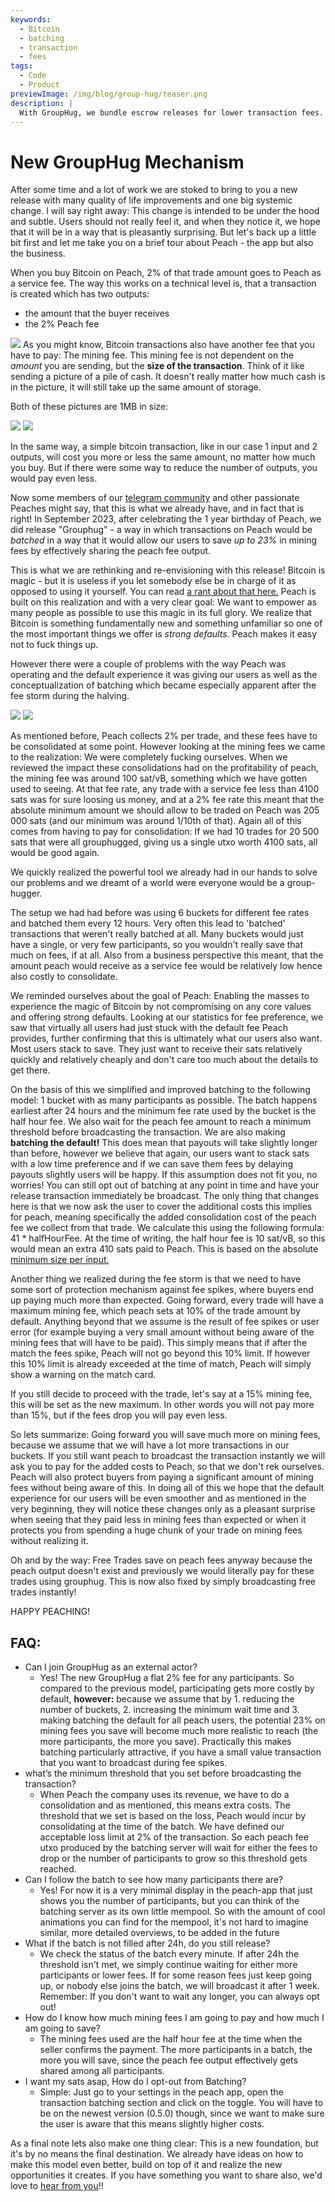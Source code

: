 ```yaml
---
keywords:
  - Bitcoin
  - batching
  - transaction
  - fees
tags:
  - Code
  - Product
previewImage: /img/blog/group-hug/teaser.png
description: |
  With GroupHug, we bundle escrow releases for lower transaction fees. Opt in, wait a tad, save more. You're in control, switch anytime.
---
```


# New GroupHug Mechanism

After some time and a lot of work we are stoked to bring to you a new release with many quality of life improvements and one big systemic change.
I will say right away: This change is intended to be under the hood and subtle. Users should not really feel it, and when they notice it, we hope that it will be in a way that is pleasantly surprising. But let's back up a little bit first and let me take you on a brief tour about Peach - the app but also the business.

When you buy Bitcoin on Peach, 2% of that trade amount goes to Peach as a service fee. The way this works on a technical level is, that a transaction is created which has two outputs:

- the amount that the buyer receives
- the 2% Peach fee

![](/img/blog/new-grouphug-mechanism/one-input-two-outputs.png)
As you might know, Bitcoin transactions also have another fee that you have to pay: The mining fee.
This mining fee is not dependent on the _amount_ you are sending, but the **size of the transaction**. Think of it like sending a picture of a pile of cash. It doesn't really matter how much cash is in the picture, it will still take up the same amount of storage.

Both of these pictures are 1MB in size:

![](/img/blog/new-grouphug-mechanism/one-mb-dollar.jpg)
![](/img/blog/new-grouphug-mechanism/one-mb-million-dollars.jpg)

In the same way, a simple bitcoin transaction, like in our case 1 input and 2 outputs, will cost you more or less the same amount, no matter how much you buy. But if there were some way to reduce the number of outputs, you would pay even less.

Now some members of our [telegram community](https://t.me/peachtopeach) and other passionate Peaches might say, that this is what we already have, and in fact that is right!
In September 2023, after celebrating the 1 year birthday of Peach, we did release "Grouphug" - a way in which transactions on Peach would be _batched_ in a way that it would allow our users to save _up to 23%_ in mining fees by effectively sharing the peach fee output.

This is what we are rethinking and re-envisioning with this release!
Bitcoin is magic - but it is useless if you let somebody else be in charge of it as opposed to using it yourself. You can read [a rant about that here.](https://peachbitcoin.com/blog/if-bitcoin-goes-to-1-million/)
Peach is built on this realization and with a very clear goal: We want to empower as many people as possible to use this magic in its full glory. We realize that Bitcoin is something fundamentally new and something unfamiliar so one of the most important things we offer is _strong defaults_. Peach makes it easy not to fuck things up.

However there were a couple of problems with the way Peach was operating and the default experience it was giving our users as well as the conceptualization of batching which became especially apparent after the fee storm during the halving.

![](/img/blog/new-grouphug-mechanism/halving-fee-storm.svg)
![](/img/blog/new-grouphug-mechanism/high-fees-meme.jpeg)

As mentioned before, Peach collects 2% per trade, and these fees have to be consolidated at some point. However looking at the mining fees we came to the realization: We were completely fucking ourselves. When we reviewed the impact these consolidations had on the profitability of peach, the mining fee was around 100 sat/vB, something which we have gotten used to seeing.
At that fee rate, any trade with a service fee less than 4100 sats was for sure loosing us money, and at a 2% fee rate this meant that the absolute minimum amount we should allow to be traded on Peach was 205 000 sats (and our minimum was around 1/10th of that).
Again all of this comes from having to pay for consolidation: If we had 10 trades for 20 500 sats that were all grouphugged, giving us a single utxo worth 4100 sats, all would be good again.

We quickly realized the powerful tool we already had in our hands to solve our problems and we dreamt of a world were everyone would be a group-hugger.

The setup we had had before was using 6 buckets for different fee rates and batched them every 12 hours. Very often this lead to 'batched' transactions that weren't really batched at all. Many buckets would just have a single, or very few participants, so you wouldn't really save that much on fees, if at all. Also from a business perspective this meant, that the amount peach would receive as a service fee would be relatively low hence also costly to consolidate.

We reminded ourselves about the goal of Peach: Enabling the masses to experience the magic of Bitcoin by not compromising on any core values and offering strong defaults.
Looking at our statistics for fee preference, we saw that virtually all users had just stuck with the default fee Peach provides, further confirming that this is ultimately what our users also want. Most users stack to save. They just want to receive their sats relatively quickly and relatively cheaply and don't care too much about the details to get there.

On the basis of this we simplified and improved batching to the following model:
1 bucket with as many participants as possible. The batch happens earliest after 24 hours and the minimum fee rate used by the bucket is the half hour fee. We also wait for the peach fee amount to reach a minimum threshold before broadcasting the transaction.
We are also making **batching the default!**
This does mean that payouts will take slightly longer than before, however we believe that again, our users want to stack sats with a low time preference and if we can save them fees by delaying payouts slightly users will be happy.
If this assumption does not fit you, no worries! You can still opt out of batching at any point in time and have your release transaction immediately be broadcast. The only thing that changes here is that we now ask the user to cover the additional costs this implies for peach, meaning specifically the added consolidation cost of the peach fee we collect from that trade. We calculate this using the following formula: 41 \* halfHourFee. At the time of writing, the half hour fee is 10 sat/vB, so this would mean an extra 410 sats paid to Peach.
This is based on the absolute [minimum size per input.](https://en.bitcoin.it/wiki/Techniques_to_reduce_transaction_fees#Consolidation)

Another thing we realized during the fee storm is that we need to have some sort of protection mechanism against fee spikes, where buyers end up paying much more than expected.
Going forward, every trade will have a maximum mining fee, which peach sets at 10% of the trade amount by default. Anything beyond that we assume is the result of fee spikes or user error (for example buying a very small amount without being aware of the mining fees that will have to be paid).
This simply means that if after the match the fees spike, Peach will not go beyond this 10% limit.
If however this 10% limit is already exceeded at the time of match, Peach will simply show a warning on the match card.

If you still decide to proceed with the trade, let's say at a 15% mining fee, this will be set as the new maximum. In other words you will not pay more than 15%, but if the fees drop you will pay even less.

So lets summarize:
Going forward you will save much more on mining fees, because we assume that we will have a lot more transactions in our buckets. If you still want peach to broadcast the transaction instantly we will ask you to pay for the added costs to Peach, so that we don't rek ourselves. Peach will also protect buyers from paying a significant amount of mining fees without being aware of this.
In doing all of this we hope that the default experience for our users will be even smoother and as mentioned in the very beginning, they will notice these changes only as a pleasant surprise when seeing that they paid less in mining fees than expected or when it protects you from spending a huge chunk of your trade on mining fees without realizing it.

Oh and by the way:
Free Trades save on peach fees anyway because the peach output doesn't exist and previously we would literally pay for these trades using grouphug. This is now also fixed by simply broadcasting free trades instantly!

HAPPY PEACHING!

## FAQ:

- Can I join GroupHug as an external actor?
  - Yes! The new GroupHug a flat 2% fee for any participants. So compared to the previous model, participating gets more costly by default, **however:** because we assume that by 1. reducing the number of buckets, 2. increasing the minimum wait time and 3. making batching the default for all peach users, the potential 23% on mining fees you save will become much more realistic to reach (the more participants, the more you save).
    Practically this makes batching particularly attractive, if you have a small value transaction that you want to broadcast during fee spikes.
- what’s the minimum threshold that you set before broadcasting the transaction?
  - When Peach the company uses its revenue, we have to do a consolidation and as mentioned, this means extra costs. The threshold that we set is based on the loss, Peach would incur by consolidating at the time of the batch. We have defined our acceptable loss limit at 2% of the transaction.
    So each peach fee utxo produced by the batching server will wait for either the fees to drop or the number of participants to grow so this threshold gets reached.
- Can I follow the batch to see how many participants there are?
  - Yes! For now it is a very minimal display in the peach-app that just shows you the number of participants, but you can think of the batching server as its own little mempool. So with the amount of cool animations you can find for the mempool, it's not hard to imagine similar, more detailed overviews, to be added in the future
- What if the batch is not filled after 24h, do you still release?
  - We check the status of the batch every minute. If after 24h the threshold isn't met, we simply continue waiting for either more participants or lower fees. If for some reason fees just keep going up, or nobody else joins the batch, we will broadcast it after 1 week.
    Remember: If you don't want to wait any longer, you can always opt out!
- How do I know how much mining fees I am going to pay and how much I am going to save?
  - The mining fees used are the half hour fee at the time when the seller confirms the payment. The more participants in a batch, the more you will save, since the peach fee output effectively gets shared among all participants.
- I want my sats asap, How do I opt-out from Batching?
  - Simple: Just go to your settings in the peach app, open the transaction batching section and click on the toggle. You will have to be on the newest version (0.5.0) though, since we want to make sure the user is aware that this means slightly higher costs.

As a final note lets also make one thing clear: This is a new foundation, but it's by no means the final destination. We already have ideas on how to make this model even better, build on top of it and realize the new opportunities it creates.
If you have something you want to share also, we'd love to [hear from you](https://t.me/peachtopeach)!!
